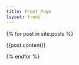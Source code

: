 ```yaml
---
title: Front Page
layout: front
---
```



{% for post in site.posts %}

{{post.content}}

{% endfor %}


